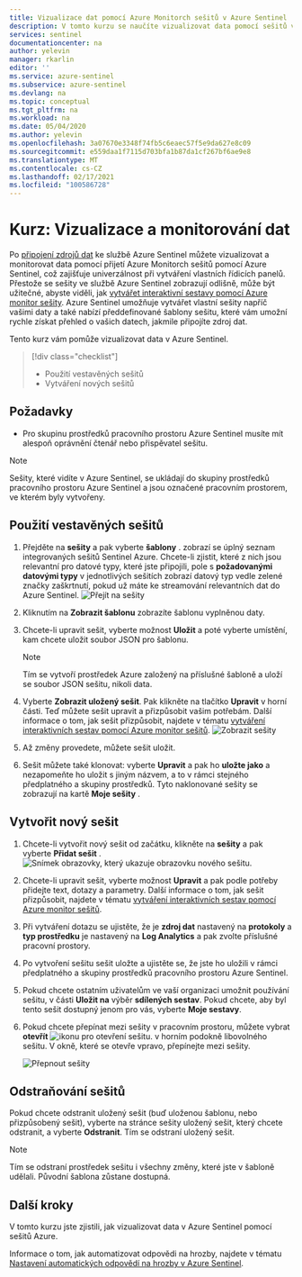 ```yaml
---
title: Vizualizace dat pomocí Azure Monitorch sešitů v Azure Sentinel | Microsoft Docs
description: V tomto kurzu se naučíte vizualizovat data pomocí sešitů v Azure Sentinel.
services: sentinel
documentationcenter: na
author: yelevin
manager: rkarlin
editor: ''
ms.service: azure-sentinel
ms.subservice: azure-sentinel
ms.devlang: na
ms.topic: conceptual
ms.tgt_pltfrm: na
ms.workload: na
ms.date: 05/04/2020
ms.author: yelevin
ms.openlocfilehash: 3a07670e3348f74fb5c6eaec57f5e9da627e8c09
ms.sourcegitcommit: e559daa1f7115d703bfa1b87da1cf267bf6ae9e8
ms.translationtype: MT
ms.contentlocale: cs-CZ
ms.lasthandoff: 02/17/2021
ms.locfileid: "100586728"
---
```

# <a name="tutorial-visualize-and-monitor-your-data"></a>Kurz: Vizualizace a monitorování dat



Po [připojení zdrojů dat](quickstart-onboard.md) ke službě Azure Sentinel můžete vizualizovat a monitorovat data pomocí přijetí Azure Monitorch sešitů pomocí Azure Sentinel, což zajišťuje univerzálnost při vytváření vlastních řídicích panelů. Přestože se sešity ve službě Azure Sentinel zobrazují odlišně, může být užitečné, abyste viděli, jak [vytvářet interaktivní sestavy pomocí Azure monitor sešity](../azure-monitor/visualize/workbooks-overview.md). Azure Sentinel umožňuje vytvářet vlastní sešity napříč vašimi daty a také nabízí předdefinované šablony sešitu, které vám umožní rychle získat přehled o vašich datech, jakmile připojíte zdroj dat.


Tento kurz vám pomůže vizualizovat data v Azure Sentinel.
> [!div class="checklist"]
> * Použití vestavěných sešitů
> * Vytváření nových sešitů

## <a name="prerequisites"></a>Požadavky

- Pro skupinu prostředků pracovního prostoru Azure Sentinel musíte mít alespoň oprávnění čtenář nebo přispěvatel sešitu.

> [!NOTE]
> Sešity, které vidíte v Azure Sentinel, se ukládají do skupiny prostředků pracovního prostoru Azure Sentinel a jsou označené pracovním prostorem, ve kterém byly vytvořeny.

## <a name="use-built-in-workbooks"></a>Použití vestavěných sešitů

1. Přejděte na **sešity** a pak vyberte **šablony** . zobrazí se úplný seznam integrovaných sešitů Sentinel Azure. Chcete-li zjistit, které z nich jsou relevantní pro datové typy, které jste připojili, pole s **požadovanými datovými typy** v jednotlivých sešitích zobrazí datový typ vedle zelené značky zaškrtnutí, pokud už máte ke streamování relevantních dat do Azure Sentinel.
  ![Přejít na sešity](./media/tutorial-monitor-data/access-workbooks.png)
1. Kliknutím na **Zobrazit šablonu** zobrazíte šablonu vyplněnou daty.
  
1. Chcete-li upravit sešit, vyberte možnost **Uložit** a poté vyberte umístění, kam chcete uložit soubor JSON pro šablonu. 

   > [!NOTE]
   > Tím se vytvoří prostředek Azure založený na příslušné šabloně a uloží se soubor JSON sešitu, nikoli data.


1. Vyberte **Zobrazit uložený sešit**. Pak klikněte na tlačítko **Upravit** v horní části. Teď můžete sešit upravit a přizpůsobit vašim potřebám. Další informace o tom, jak sešit přizpůsobit, najdete v tématu [vytváření interaktivních sestav pomocí Azure monitor sešitů](../azure-monitor/visualize/workbooks-overview.md).
![Zobrazit sešity](./media/tutorial-monitor-data/workbook-graph.png)
1. Až změny provedete, můžete sešit uložit. 

1. Sešit můžete také klonovat: vyberte **Upravit** a pak ho **uložte jako** a nezapomeňte ho uložit s jiným názvem, a to v rámci stejného předplatného a skupiny prostředků. Tyto naklonované sešity se zobrazují na kartě **Moje sešity** .


## <a name="create-new-workbook"></a>Vytvořit nový sešit

1. Chcete-li vytvořit nový sešit od začátku, klikněte na **sešity** a pak vyberte **Přidat sešit** .
  ![Snímek obrazovky, který ukazuje obrazovku nového sešitu.](./media/tutorial-monitor-data/create-workbook.png)

1. Chcete-li upravit sešit, vyberte možnost **Upravit** a pak podle potřeby přidejte text, dotazy a parametry. Další informace o tom, jak sešit přizpůsobit, najdete v tématu [vytváření interaktivních sestav pomocí Azure monitor sešitů](../azure-monitor/visualize/workbooks-overview.md). 

1. Při vytváření dotazu se ujistěte, že je **zdroj dat** nastavený na **protokoly** a **typ prostředku** je nastavený na **Log Analytics** a pak zvolte příslušné pracovní prostory. 

1. Po vytvoření sešitu sešit uložte a ujistěte se, že jste ho uložili v rámci předplatného a skupiny prostředků pracovního prostoru Azure Sentinel.

1. Pokud chcete ostatním uživatelům ve vaší organizaci umožnit používání sešitu, v části **Uložit na** výběr **sdílených sestav**. Pokud chcete, aby byl tento sešit dostupný jenom pro vás, vyberte **Moje sestavy**.

1. Pokud chcete přepínat mezi sešity v pracovním prostoru, můžete vybrat **otevřít** ![ ikonu pro otevření sešitu. ](./media/tutorial-monitor-data/switch.png) v horním podokně libovolného sešitu. V okně, které se otevře vpravo, přepínejte mezi sešity.

   ![Přepnout sešity](./media/tutorial-monitor-data/switch-workbooks.png)


## <a name="how-to-delete-workbooks"></a>Odstraňování sešitů

Pokud chcete odstranit uložený sešit (buď uloženou šablonu, nebo přizpůsobený sešit), vyberte na stránce sešity uložený sešit, který chcete odstranit, a vyberte **Odstranit**. Tím se odstraní uložený sešit.

> [!NOTE]
> Tím se odstraní prostředek sešitu i všechny změny, které jste v šabloně udělali. Původní šablona zůstane dostupná.

## <a name="next-steps"></a>Další kroky

V tomto kurzu jste zjistili, jak vizualizovat data v Azure Sentinel pomocí sešitů Azure.

Informace o tom, jak automatizovat odpovědi na hrozby, najdete v tématu [Nastavení automatických odpovědí na hrozby v Azure Sentinel](tutorial-respond-threats-playbook.md).
